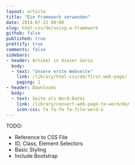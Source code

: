```yaml
---
layout: article
title: "Ein Framework verwenden"
date: 2014-07-22 00:00
slug: html-css/de/using-a-framework
github: false
published: true
prettify: true
comments: false
sidebars:
- header: Artikel in dieser Serie
  body:
  - text: "Unsere erste Webseite"
    link: /library/html-css/de/first-web-page/
    paging: 1
- header: Downloads
  body:
  - text: Seite als Word-Datei
    link: /library/convert-web-page-to-word/de/
    icon-css: fa fa-fw fa-file-word-o
---
```


TODO:

* Reference to CSS File
* ID, Class, Element Selectors
* Basic Styling
* Include Bootstrap
